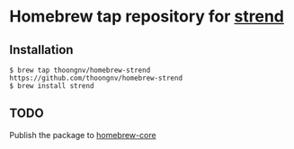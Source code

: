 # Homebrew tap repository for [strend](https://github.com/thoongnv/trends-rs)

## Installation

```shell
$ brew tap thoongnv/homebrew-strend https://github.com/thoongnv/homebrew-strend
$ brew install strend
```

## TODO

Publish the package to [homebrew-core](https://github.com/Homebrew/homebrew-core)